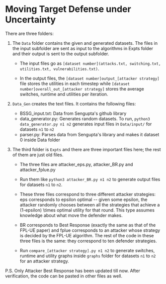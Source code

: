 # Moving Target Defense under Uncertainty

There are three folders: 

1. The `Data` folder contains the given and generated datasets. The files in the input subfolder are sent as input to the algorithms in Expts folder and their  output is sent to the output subfolder. 

    - The input files go as `[dataset number](attacks.txt, switching.txt, utilities.txt, vulnerabilities.txt)`. 

    - In the output files, the `[dataset number]output_[attacker strategy]` file stores the utilities in each timestep while `[dataset number]overall_out_[attacker strategy]` stores the average switches, runtime and utilities per iteration.


2. `Data_Gen` creates the text files. It contains the following files:
    - BSSG_input.txt: Data from Sengupta's github library
    - data_generator.py: Generates random datasets. To run,
        `python3 data_generator.py n1 n2` generates input files  in `Data/input/` for datasets `n1` to `n2`  
    - parser.py: Parses data from Sengupta's library and makes it dataset 0 inside Data folder


3. The third folder is `Expts` and there are three important files here; the rest of them are just old files.

    - The three files are attacker_eps.py, attacker_BR.py and attacker_fplue.py
    - Run them like `python3 attacker_BR.py n1 n2` to generate output files for datasets `n1` to `n2`.

    - These three files correspond to three different attacker strategies: eps corresponds to epsilon optimal -- given some epsilon, the attacker randomly chooses between all the strategies that achieve a (1-epsilon) \times optimal utility for that round. This type assumes knowledge about what move the defender makes. 

    - BR corresponds to Best Response (exactly the same as that of the FPL-UE paper) and fplue corresponds to an attacker whose strategy is decided by the FPL-UE algorithm. The rest of the code in these three files is the same: they correspond to ten defender strategies.

    - Run `compare_[attacker strategy].py n1 n2` to generate switches, runtime and utility graphs inside `graphs` folder for datasets `n1` to `n2` for an attacker strategy.


P.S. Only Attacker Best Response has been updated till now. After verification, the code can be pasted in other files as well.
